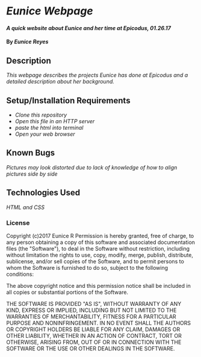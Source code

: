 # _Eunice Webpage_

#### _A quick website about Eunice and her time at Epicodus, 01.26.17_

#### By _**Eunice Reyes**_

## Description

_This webpage describes the projects Eunice has done at Epicodus and a detailed description about her background._

## Setup/Installation Requirements

* _Clone this repository_
* _Open this file in an HTTP server_
* _paste the html into terminal_
* _Open your web browser_

## Known Bugs

_Pictures may look distorted due to lack of knowledge of how to align pictures side by side_

## Technologies Used

_HTML and CSS_

### License

Copyright (c)2017 Eunice R
Permission is hereby granted, free of charge, to any person obtaining a copy
of this software and associated documentation files (the "Software"), to deal
in the Software without restriction, including without limitation the rights
to use, copy, modify, merge, publish, distribute, sublicense, and/or sell
copies of the Software, and to permit persons to whom the Software is
furnished to do so, subject to the following conditions:

The above copyright notice and this permission notice shall be included in all
copies or substantial portions of the Software.

THE SOFTWARE IS PROVIDED "AS IS", WITHOUT WARRANTY OF ANY KIND, EXPRESS OR
IMPLIED, INCLUDING BUT NOT LIMITED TO THE WARRANTIES OF MERCHANTABILITY,
FITNESS FOR A PARTICULAR PURPOSE AND NONINFRINGEMENT. IN NO EVENT SHALL THE
AUTHORS OR COPYRIGHT HOLDERS BE LIABLE FOR ANY CLAIM, DAMAGES OR OTHER
LIABILITY, WHETHER IN AN ACTION OF CONTRACT, TORT OR OTHERWISE, ARISING FROM,
OUT OF OR IN CONNECTION WITH THE SOFTWARE OR THE USE OR OTHER DEALINGS IN THE
SOFTWARE.
